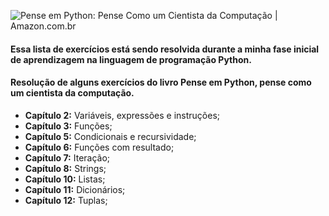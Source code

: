 ![Pense em Python: Pense Como um Cientista da Computação | Amazon.com.br](https://m.media-amazon.com/images/I/51yjRvjhSIL._SX357_BO1,204,203,200_.jpg)

#### **Essa lista de exercícios está sendo resolvida durante a minha fase inicial de aprendizagem na linguagem de programação Python.**

#### Resolução de alguns exercícios do livro **Pense em Python, pense como um cientista da computação.**

- **Capítulo 2:** Variáveis, expressões e instruções;
- **Capítulo 3:** Funções; 
- **Capítulo 5:** Condicionais e recursividade;
- **Capítulo 6:** Funções com resultado;
- **Capítulo 7:** Iteração; 
- **Capítulo 8:** Strings;
- **Capítulo 10:** Listas; 
- **Capítulo 11:** Dicionários; 
- **Capítulo 12:** Tuplas;
